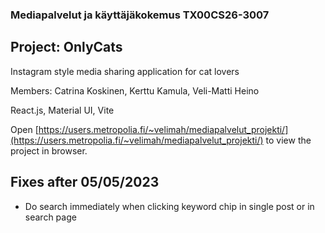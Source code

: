 ### Mediapalvelut ja käyttäjäkokemus TX00CS26-3007

## Project: OnlyCats

Instagram style media sharing application for cat lovers

Members: Catrina Koskinen, Kerttu Kamula, Veli-Matti Heino

React.js, Material UI, Vite

Open [https://users.metropolia.fi/~velimah/mediapalvelut_projekti/](https://users.metropolia.fi/~velimah/mediapalvelut_projekti/) to view the project in browser.

## Fixes after 05/05/2023

- Do search immediately when clicking keyword chip in single post or in search page
